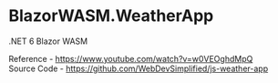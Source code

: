# BlazorWASM.WeatherApp
.NET 6 Blazor WASM

Reference - https://www.youtube.com/watch?v=w0VEOghdMpQ
<br />
Source Code - https://github.com/WebDevSimplified/js-weather-app
